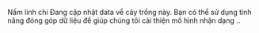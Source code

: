 Nấm linh chi
Đang cập nhật data về cây trồng này. Bạn có thể sử dụng tính năng đóng góp dữ liệu để giúp chúng tôi cải thiện mô hình nhận dạng ..

